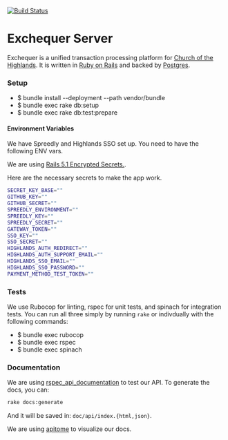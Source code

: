 [![Build Status](https://semaphoreci.com/api/v1/projects/6206d25c-dbd3-43f8-9aeb-a2652ab8e7c9/1590710/badge.svg)](https://semaphoreci.com/dailydrip/exchequer-server)

# Exchequer Server

Exchequer is a unified transaction processing platform for
[Church of the Highlands](https://www.churchofthehighlands.com/). It is written
in [Ruby on Rails](http://rubyonrails.org/) and backed by
[Postgres](https://www.postgresql.org/).

### Setup

* $ bundle install --deployment --path vendor/bundle
* $ bundle exec rake db:setup
* $ bundle exec rake db:test:prepare


#### Environment Variables

We have Spreedly and Highlands SSO set up. You need to have the following ENV
vars.

We are using [Rails 5.1 Encrypted Secrets.](https://www.engineyard.com/blog/encrypted-rails-secrets-on-rails-5.1).

Here are the necessary secrets to make the app work.

```sh
SECRET_KEY_BASE=""
GITHUB_KEY=""
GITHUB_SECRET=""
SPREEDLY_ENVIRONMENT=""
SPREEDLY_KEY=""
SPREEDLY_SECRET=""
GATEWAY_TOKEN=""
SSO_KEY=""
SSO_SECRET=""
HIGHLANDS_AUTH_REDIRECT=""
HIGHLANDS_AUTH_SUPPORT_EMAIL=""
HIGHLANDS_SSO_EMAIL=""
HIGHLANDS_SSO_PASSWORD=""
PAYMENT_METHOD_TEST_TOKEN=""
```


### Tests

We use Rubocop for linting, rspec for unit tests, and spinach for integration
tests. You can run all three simply by running `rake` or indivdually with the
following commands:

* $ bundle exec rubocop
* $ bundle exec rspec
* $ bundle exec spinach

### Documentation

We are using
[rspec_api_documentation](https://github.com/zipmark/rspec_api_documentation) to
test our API. To generate the docs, you can:

```sh
rake docs:generate
```
And it will be saved in: `doc/api/index.{html,json}`.

We are using [apitome](https://github.com/jejacks0n/apitome) to visualize our
docs.
